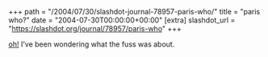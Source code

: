 +++
path = "/2004/07/30/slashdot-journal-78957-paris-who/"
title = "paris who?"
date = "2004-07-30T00:00:00+00:00"
[extra]
slashdot_url = "https://slashdot.org/journal/78957/paris-who"
+++

<p><a href="http://www.banterist.com/archivefiles/000125.html">oh!</a> I've been wondering what the fuss was about.</p>

